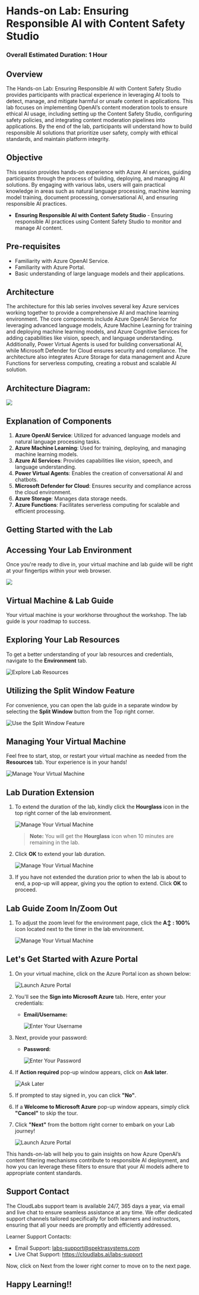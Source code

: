 # Hands-on Lab: Ensuring Responsible AI with Content Safety Studio

### Overall Estimated Duration: 1 Hour

## Overview
The Hands-on Lab: Ensuring Responsible AI with Content Safety Studio provides participants with practical experience in leveraging AI tools to detect, manage, and mitigate harmful or unsafe content in applications. This lab focuses on implementing OpenAI’s content moderation tools to ensure ethical AI usage, including setting up the Content Safety Studio, configuring safety policies, and integrating content moderation pipelines into applications. By the end of the lab, participants will understand how to build responsible AI solutions that prioritize user safety, comply with ethical standards, and maintain platform integrity.

## Objective

This session provides hands-on experience with Azure AI services, guiding participants through the process of building, deploying, and managing AI solutions. By engaging with various labs, users will gain practical knowledge in areas such as natural language processing, machine learning model training, document processing, conversational AI, and ensuring responsible AI practices.

- **Ensuring Responsible AI with Content Safety Studio** - Ensuring responsible AI practices using Content Safety Studio to monitor and manage AI content.

## Pre-requisites

- Familiarity with Azure OpenAI Service.
- Familiarity with Azure Portal.
- Basic understanding of large language models and their applications.

## Architecture
The architecture for this lab series involves several key Azure services working together to provide a comprehensive AI and machine learning environment. The core components include Azure OpenAI Service for leveraging advanced language models, Azure Machine Learning for training and deploying machine learning models, and Azure Cognitive Services for adding capabilities like vision, speech, and language understanding. Additionally, Power Virtual Agents is used for building conversational AI, while Microsoft Defender for Cloud ensures security and compliance. The architecture also integrates Azure Storage for data management and Azure Functions for serverless computing, creating a robust and scalable AI solution.

## Architecture Diagram:

![](../media/Azure-AI-arch.png)

## Explanation of Components

1. **Azure OpenAI Service**: Utilized for advanced language models and natural language processing tasks.
2. **Azure Machine Learning**: Used for training, deploying, and managing machine learning models.
3. **Azure AI Services**: Provides capabilities like vision, speech, and language understanding.
4. **Power Virtual Agents**: Enables the creation of conversational AI and chatbots.
5. **Microsoft Defender for Cloud**: Ensures security and compliance across the cloud environment.
6. **Azure Storage**: Manages data storage needs.
7. **Azure Functions**: Facilitates serverless computing for scalable and efficient processing.

## Getting Started with the Lab
 
## Accessing Your Lab Environment
 
Once you're ready to dive in, your virtual machine and lab guide will be right at your fingertips within your web browser.

   ![](../media/labguide-9000.png)

## Virtual Machine & Lab Guide
 
Your virtual machine is your workhorse throughout the workshop. The lab guide is your roadmap to success.
 
## Exploring Your Lab Resources
 
To get a better understanding of your lab resources and credentials, navigate to the **Environment** tab.
 
   ![Explore Lab Resources](../media/envdetails.png)
 
## Utilizing the Split Window Feature
 
For convenience, you can open the lab guide in a separate window by selecting the **Split Window** button from the Top right corner.
 
 ![Use the Split Window Feature](../media/envdetails-1.png)
 
## Managing Your Virtual Machine
 
Feel free to start, stop, or restart your virtual machine as needed from the **Resources** tab. Your experience is in your hands!
 
![Manage Your Virtual Machine](../media/res.png)

## Lab Duration Extension

1. To extend the duration of the lab, kindly click the **Hourglass** icon in the top right corner of the lab environment. 

    ![Manage Your Virtual Machine](../media/gext.png)

    >**Note:** You will get the **Hourglass** icon when 10 minutes are remaining in the lab.

2. Click **OK** to extend your lab duration.
 
   ![Manage Your Virtual Machine](../media/gext2.png)

3. If you have not extended the duration prior to when the lab is about to end, a pop-up will appear, giving you the option to extend. Click **OK** to proceed.

## Lab Guide Zoom In/Zoom Out

1. To adjust the zoom level for the environment page, click the **A↕ : 100%** icon located next to the timer in the lab environment.

   ![Manage Your Virtual Machine](../media/labzoom-1.png)


## Let's Get Started with Azure Portal

1. On your virtual machine, click on the Azure Portal icon as shown below:

   ![Launch Azure Portal](../media/labguide-0909.png)
   
1. You'll see the **Sign into Microsoft Azure** tab. Here, enter your credentials:
 
   - **Email/Username:** <inject key="AzureAdUserEmail"></inject>
 
       ![Enter Your Username](../media/sc900-image-1.png)
 
1. Next, provide your password:
 
   - **Password:** <inject key="AzureAdUserPassword"></inject>
 
       ![Enter Your Password](../media/sc900-image-2.png)

1. If **Action required** pop-up window appears, click on **Ask later**.

   ![Ask Later](../media/ask-later-01.png)
    
1. If prompted to stay signed in, you can click **"No"**.
 
1. If a **Welcome to Microsoft Azure** pop-up window appears, simply click **"Cancel"** to skip the tour.

1. Click **"Next"** from the bottom right corner to embark on your Lab journey!

   ![Launch Azure Portal](../media/sc900-image(3).png)

This hands-on-lab will help you to gain insights on how Azure OpenAI’s content filtering mechanisms contribute to responsible AI deployment, and how you can leverage these filters to ensure that your AI models adhere to appropriate content standards.

## Support Contact

The CloudLabs support team is available 24/7, 365 days a year, via email and live chat to ensure seamless assistance at any time. We offer dedicated support channels tailored specifically for both learners and instructors, ensuring that all your needs are promptly and efficiently addressed.

Learner Support Contacts:

- Email Support: labs-support@spektrasystems.com
- Live Chat Support: https://cloudlabs.ai/labs-support

Now, click on Next from the lower right corner to move on to the next page.

## Happy Learning!!